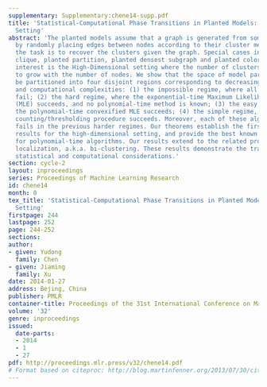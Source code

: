 ```yaml
---
supplementary: Supplementary:chene14-supp.pdf
title: 'Statistical-Computational Phase Transitions in Planted Models: The High-Dimensional
  Setting'
abstract: 'The planted models assume that a graph is generated from some unknown clusters
  by randomly placing edges between nodes according to their cluster memberships;
  the task is to recover the clusters given the graph. Special cases include planted
  clique, planted partition, planted densest subgraph and planted coloring. Of particular
  interest is the High-Dimensional setting where the number of clusters is allowed
  to grow with the number of nodes. We show that the space of model parameters can
  be partitioned into four disjoint regions corresponding to decreasing statistical
  and computational complexities: (1) the impossible regime, where all algorithms
  fail; (2) the hard regime, where the exponential-time Maximum Likelihood Estimator
  (MLE) succeeds, and no polynomial-time method is known; (3) the easy regime, where
  the polynomial-time convexified MLE succeeds; (4) the simple regime, where a simple
  counting/thresholding procedure succeeds. Moreover, each of these algorithms provably
  fails in the previous harder regimes. Our theorems establish the first minimax recovery
  results for the high-dimensional setting, and provide the best known guarantees
  for polynomial-time algorithms. Our results extend to the related problem of submatrix
  localization, a.k.a. bi-clustering. These results demonstrate the tradeoffs between
  statistical and computational considerations.'
section: cycle-2
layout: inproceedings
series: Proceedings of Machine Learning Research
id: chene14
month: 0
tex_title: 'Statistical-Computational Phase Transitions in Planted Models: The High-Dimensional
  Setting'
firstpage: 244
lastpage: 252
page: 244-252
sections: 
author:
- given: Yudong
  family: Chen
- given: Jiaming
  family: Xu
date: 2014-01-27
address: Bejing, China
publisher: PMLR
container-title: Proceedings of the 31st International Conference on Machine Learning
volume: '32'
genre: inproceedings
issued:
  date-parts:
  - 2014
  - 1
  - 27
pdf: http://proceedings.mlr.press/v32/chene14.pdf
# Format based on citeproc: http://blog.martinfenner.org/2013/07/30/citeproc-yaml-for-bibliographies/
---
```

